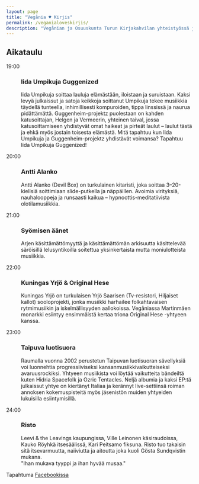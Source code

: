 ```yaml
---
layout: page
title: "Vegånia ♥ Kirjis"
permalink: /veganialoveskirjis/
description: "Vegånian ja Osuuskunta Turun Kirjakahvilan yhteistyössä järjestämiä keikkoja perjantaina 4.8. Brinkkalan pihalla."
---
```


## Aikataulu

<dl class="row">
  <dt class="col-sm-1">
  <time datetime="2017-08-04T19:00+02:00">19:00</time>
</dt>
  <dd class="col-sm-11">
  <h3>Iida Umpikuja Guggenized</h3>
  <p>Iida Umpikuja soittaa lauluja elämästään, iloistaan ja suruistaan. Kaksi levyä julkaissut ja satoja keikkoja soittanut Umpikuja tekee musiikkia täydellä tunteella, inhimillisesti kompuroiden, tippa linssissä ja naurua pidättämättä. Guggenheim-projektz puolestaan on kahden katusoittajan, Helgen ja Vermeerin, yhteinen taival, jossa katusoittamiseen yhdistyvät omat haikeat ja pirteät laulut – laulut tästä ja ehkä myös jostain toisesta elämästä. Mitä tapahtuu kun Iida Umpikuja ja Guggenheim-projektz yhdistävät voimansa? Tapahtuu Iida Umpikuja Guggenized!</p>
</dd>
  <dt class="col-sm-1">
  <time datetime="2017-08-04t20:00+02:00">20:00</time>
</dt>
  <dd class="col-sm-11">
  <h3>Antti Alanko</h3>
  <p>Antti Alanko (Devil Box) on turkulainen kitaristi, joka soittaa 3–20-kielisiä soittimiaan slide-putkella ja näppäillen. Avoimia virityksiä, nauhalooppeja ja runsaasti kaikua – hypnoottis-meditatiivista olotilamusiikkia.</p>
</dd>
  <dt class="col-sm-1">
  <time datetime="2017-08-04T21:00+02:00">21:00</time>
</dt>
  <dd class="col-sm-11">
  <h3>Syömisen äänet</h3>
  <p>Arjen käsittämättömyyttä ja käsittämättömän arkisuutta käsittelevää säröisillä lelusyntikoilla soitettua yksinkertaista mutta moniulotteista musiikkia.</p>
</dd>
  <dt class="col-sm-1">
  <time datetime="2017-08-04T22:00+02:00">22:00</time>
</dt>
  <dd class="col-sm-11">
  <h3>Kuningas Yrjö &amp; Original Hese</h3>
  <p>Kuningas Yrjö on turkulaisen Yrjö Saarisen (Tv-resistori, Hiljaiset kallot) sooloprojekti, jonka musiikki harhailee folkahtavaisen rytmimusiikin  ja iskelmällisyyden aallokoissa. Vegåniassa Martinmäen monarkki esiintyy ensimmäistä kertaa triona Original Hese -yhtyeen kanssa.</p>
</dd>
  <dt class="col-sm-1">
  <time datetime="2017-08-04T23:00+02:00">23:00</time>
</dt>
  <dd class="col-sm-11">
  <h3>Taipuva luotisuora</h3>
  <p>Raumalla vuonna 2002 perustetun Taipuvan luotisuoran sävellyksiä voi luonnehtia progressiiviseksi kansanmusiikkivaikutteiseksi avaruusrockiksi. Yhtyeen musiikista voi löytää vaikutteita bändeiltä kuten Hidria Spacefolk ja Ozric Tentacles. Neljä albumia ja kaksi EP:tä julkaissut yhtye on kiertänyt Italiaa ja kerännyt live-settiinsä roiman annoksen kokemuspisteitä myös jäsenistön muiden yhtyeiden lukuisilla esiintymisillä.</p>
</dd>
  <dt class="col-sm-1">
  <time datetime="2017-08-04T24:00+02:00">24:00</time>
</dt>
  <dd class="col-sm-11">
  <h3>Risto</h3>
  <p>Leevi & the Leavings kaupungissa, Ville Leinonen käsiraudoissa, Kauko Röyhkä itsesäälissä, Kari Peitsamo fiksuna. Risto tuo takaisin sitä itsevarmuutta, naiiviutta ja aitoutta joka kuoli Gösta Sundqvistin mukana.<br>"Ihan mukava tyyppi ja ihan hyvää musaa."</p>
</dd>
</dl>

Tapahtuma [Facebookissa](https://www.facebook.com/events/749815018539362/)
